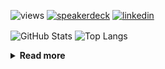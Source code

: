 ![views](https://komarev.com/ghpvc/?username=chck&color=blueviolet)
[![speakerdeck](https://img.shields.io/badge/Speaker_Deck-chck-8a2be2?style=flat-square&logo=speaker-deck)](https://speakerdeck.com/chck)
[![linkedin](https://img.shields.io/badge/LinkedIn-chck-8a2be2?style=flat-square&logo=linkedin)](https://www.linkedin.com/in/chck/)

<p align="left"> 
  <img alt="GitHub Stats" align="center" height="150" src="https://github-readme-stats-nine-umber-51.vercel.app/api?username=chck&count_private=true&show_icons=true&hide_title=true&theme=buefy" />
  <img alt="Top Langs" align="center" height="150" src="https://github-readme-stats-nine-umber-51.vercel.app/api/top-langs/?username=chck&layout=compact&count_private=true&show_icons=true&hide_title=true&theme=buefy" />
</p>

<details>
  <summary><b>Read more</b></summary>
  <br>

  <!--START_SECTION:waka-->
**🐱 My GitHub Data** 

> 📦 82.2 kB Used in GitHub's Storage 
 > 
> 🏆 319 Contributions in the Year 2024
 > 
> 💼 Opted to Hire
 > 
> 📜 133 Public Repositories 
 > 
> 🔑 21 Private Repositories 
 > 
**I'm a Night 🦉** 

```text
🌞 Morning                844 commits         ███░░░░░░░░░░░░░░░░░░░░░░   13.39 % 
🌆 Daytime                2006 commits        ████████░░░░░░░░░░░░░░░░░   31.84 % 
🌃 Evening                1817 commits        ███████░░░░░░░░░░░░░░░░░░   28.84 % 
🌙 Night                  1634 commits        ██████░░░░░░░░░░░░░░░░░░░   25.93 % 
```
📅 **I'm Most Productive on Thursday** 

```text
Monday                   1278 commits        █████░░░░░░░░░░░░░░░░░░░░   20.28 % 
Tuesday                  986 commits         ████░░░░░░░░░░░░░░░░░░░░░   15.65 % 
Wednesday                1053 commits        ████░░░░░░░░░░░░░░░░░░░░░   16.71 % 
Thursday                 1427 commits        ██████░░░░░░░░░░░░░░░░░░░   22.65 % 
Friday                   637 commits         ███░░░░░░░░░░░░░░░░░░░░░░   10.11 % 
Saturday                 366 commits         █░░░░░░░░░░░░░░░░░░░░░░░░   05.81 % 
Sunday                   554 commits         ██░░░░░░░░░░░░░░░░░░░░░░░   08.79 % 
```


📊 **This Week I Spent My Time On** 

```text
💬 Programming Languages: 
Other                    23 hrs 17 mins      ██████████████████░░░░░░░   73.61 % 
Terraform                3 hrs 6 mins        ██░░░░░░░░░░░░░░░░░░░░░░░   09.80 % 
Ruby                     1 hr 16 mins        █░░░░░░░░░░░░░░░░░░░░░░░░   04.01 % 
Makefile                 59 mins             █░░░░░░░░░░░░░░░░░░░░░░░░   03.13 % 
YAML                     33 mins             ░░░░░░░░░░░░░░░░░░░░░░░░░   01.77 % 

🔥 Editors: 
Chrome                   22 hrs 51 mins      ██████████████████░░░░░░░   72.23 % 
Neovim                   7 hrs 46 mins       ██████░░░░░░░░░░░░░░░░░░░   24.56 % 
PyCharm                  32 mins             ░░░░░░░░░░░░░░░░░░░░░░░░░   01.73 % 
Obsidian                 20 mins             ░░░░░░░░░░░░░░░░░░░░░░░░░   01.09 % 
VS Code                  7 mins              ░░░░░░░░░░░░░░░░░░░░░░░░░   00.38 % 
```

**I Mostly Code in Python** 

```text
Python                   43 repos            █████████░░░░░░░░░░░░░░░░   34.13 % 
Jupyter Notebook         18 repos            ████░░░░░░░░░░░░░░░░░░░░░   14.29 % 
Rust                     7 repos             █░░░░░░░░░░░░░░░░░░░░░░░░   05.56 % 
TypeScript               4 repos             █░░░░░░░░░░░░░░░░░░░░░░░░   03.17 % 
Astro                    1 repo              ░░░░░░░░░░░░░░░░░░░░░░░░░   00.79 % 
```



**Timeline**

![Lines of Code chart](https://raw.githubusercontent.com/chck/chck/main/assets/bar_graph.png)


 Last Updated on 2024-05-15 01:26 UTC
<!--END_SECTION:waka-->
</details>

